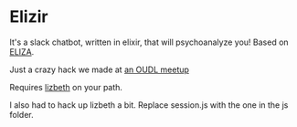 # Elizir

It's a slack chatbot, written in elixir, that will psychoanalyze you!  Based on [ELIZA](https://en.wikipedia.org/wiki/ELIZA).

Just a crazy hack we made at [an OUDL meetup](https://hnl.io/events/169?n=Elixir%253A-Build-a-Slack-client-and-chat-server-(maybe))

Requires [lizbeth](https://www.npmjs.com/package/lizbeth) on your path.

I also had to hack up lizbeth a bit.  Replace session.js with the one in the js folder.



